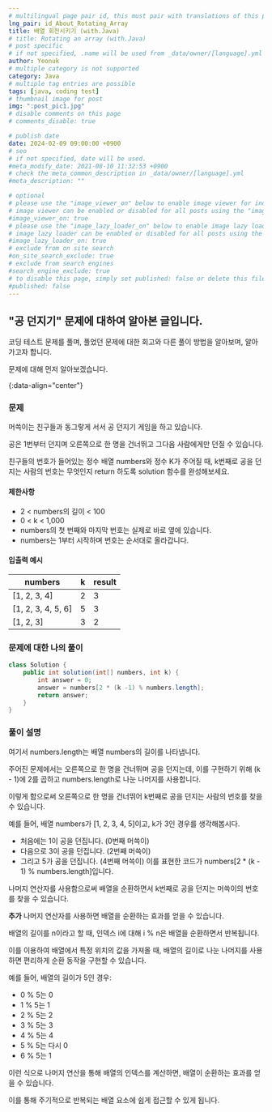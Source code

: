```yaml
---
# multilingual page pair id, this must pair with translations of this page. (This name must be unique)
lng_pair: id_About_Rotating_Array
title: 배열 회전시키기 (with.Java)
# title: Rotating an array (with.Java)
# post specific
# if not specified, .name will be used from _data/owner/[language].yml
author: Yeonuk
# multiple category is not supported
category: Java
# multiple tag entries are possible
tags: [java, coding test]
# thumbnail image for post
img: ":post_pic1.jpg"
# disable comments on this page
# comments_disable: true

# publish date
date: 2024-02-09 09:00:00 +0900
# seo
# if not specified, date will be used.
#meta_modify_date: 2021-08-10 11:32:53 +0900
# check the meta_common_description in _data/owner/[language].yml
#meta_description: ""

# optional
# please use the "image_viewer_on" below to enable image viewer for individual pages or posts (_posts/ or [language]/_posts folders).
# image viewer can be enabled or disabled for all posts using the "image_viewer_posts: true" setting in _data/conf/main.yml.
#image_viewer_on: true
# please use the "image_lazy_loader_on" below to enable image lazy loader for individual pages or posts (_posts/ or [language]/_posts folders).
# image lazy loader can be enabled or disabled for all posts using the "image_lazy_loader_posts: true" setting in _data/conf/main.yml.
#image_lazy_loader_on: true
# exclude from on site search
#on_site_search_exclude: true
# exclude from search engines
#search_engine_exclude: true
# to disable this page, simply set published: false or delete this file
#published: false
---
```


<!-- outline-start -->

## "공 던지기" 문제에 대하여 알아본 글입니다.

코딩 테스트 문제를 풀며, 풀었던 문제에 대한 회고와 다른 풀이 방법을 알아보며, 알아가고자 합니다.

문제에 대해 먼저 알아보겠습니다.

{:data-align="center"}

<!-- outline-end -->

### 문제

머쓱이는 친구들과 동그랗게 서서 공 던지기 게임을 하고 있습니다.

공은 1번부터 던지며 오른쪽으로 한 명을 건너뛰고 그다음 사람에게만 던질 수 있습니다.

친구들의 번호가 들어있는 정수 배열 numbers와 정수 K가 주어질 때, k번째로 공을 던지는 사람의 번호는 무엇인지 return 하도록 solution 함수를 완성해보세요.

#### 제한사항

- 2 < numbers의 길이 < 100
- 0 < k < 1,000
- numbers의 첫 번째와 마지막 번호는 실제로 바로 옆에 있습니다.
- numbers는 1부터 시작하며 번호는 순서대로 올라갑니다.

#### 입출력 예시

| numbers            | k   | result |
| ------------------ | --- | ------ |
| [1, 2, 3, 4]       | 2   | 3      |
| [1, 2, 3, 4, 5, 6] | 5   | 3      |
| [1, 2, 3]          | 3   | 2      |

<!-- | start_num | end_num | result |
| --------- | ------- | ------ |
| 10        | 3       | 0      | -->

### 문제에 대한 나의 풀이

```java
class Solution {
    public int solution(int[] numbers, int k) {
        int answer = 0;
        answer = numbers[2 * (k -1) % numbers.length];
        return answer;
    }
}
```

### 풀이 설명

여기서 numbers.length는 배열 numbers의 길이를 나타냅니다.

주어진 문제에서는 오른쪽으로 한 명을 건너뛰며 공을 던지는데, 이를 구현하기 위해 (k - 1)에 2를 곱하고 numbers.length로 나눈 나머지를 사용합니다.

이렇게 함으로써 오른쪽으로 한 명을 건너뛰어 k번째로 공을 던지는 사람의 번호를 찾을 수 있습니다.

예를 들어, 배열 numbers가 [1, 2, 3, 4, 5]이고, k가 3인 경우를 생각해봅시다.

- 처음에는 1이 공을 던집니다. (0번째 머쓱이)
- 다음으로 3이 공을 던집니다. (2번째 머쓱이)
- 그리고 5가 공을 던집니다. (4번째 머쓱이)
  이를 표현한 코드가 numbers[2 * (k - 1) % numbers.length]입니다.

나머지 연산자를 사용함으로써 배열을 순환하면서 k번째로 공을 던지는 머쓱이의 번호를 찾을 수 있습니다.

**추가**
나머지 연산자를 사용하면 배열을 순환하는 효과를 얻을 수 있습니다.

배열의 길이를 n이라고 할 때, 인덱스 i에 대해 i % n은 배열을 순환하면서 반복됩니다.

이를 이용하여 배열에서 특정 위치의 값을 가져올 때, 배열의 길이로 나눈 나머지를 사용하면 편리하게 순환 동작을 구현할 수 있습니다.

예를 들어, 배열의 길이가 5인 경우:

- 0 % 5는 0
- 1 % 5는 1
- 2 % 5는 2
- 3 % 5는 3
- 4 % 5는 4
- 5 % 5는 다시 0
- 6 % 5는 1

이런 식으로 나머지 연산을 통해 배열의 인덱스를 계산하면, 배열이 순환하는 효과를 얻을 수 있습니다.

이를 통해 주기적으로 반복되는 배열 요소에 쉽게 접근할 수 있게 됩니다.
